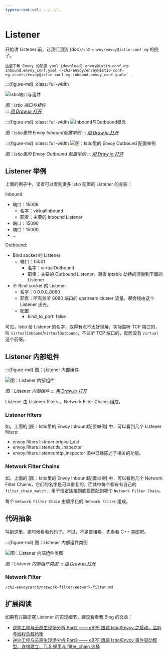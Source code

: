 ```yaml
---
typora-root-url: ../../..
---
```


# Listener

开始讲 Listener 前，让我们回到 {doc}`/ch2-envoy/envoy@istio-conf-eg` 的例子。

```{note}
这里下载 Envoy 的配置 yaml {download}`envoy@istio-conf-eg-inbound.envoy_conf.yaml </ch2-envoy/envoy@istio-conf-eg.assets/envoy@istio-conf-eg-inbound.envoy_conf.yaml>` .
```

:::{figure-md}
:class: full-width

<img src="/ch1-istio-arch/istio-ports-components.assets/istio-ports-components.drawio.svg" alt="Istio端口与组件">

*图：Istio 端口与组件*  
:::
*[用 Draw.io 打开](https://app.diagrams.net/?ui=sketch#Uhttps%3A%2F%2Fistio-insider.mygraphql.com%2Fzh_CN%2Flatest%2F_images%2Fistio-ports-components.drawio.svg)*

:::{figure-md}
:class: full-width
<img src="/ch2-envoy/envoy@istio-conf-eg.assets/envoy@istio-conf-eg-inbound.drawio.svg" alt="Inbound与Outbound概念">

*图：Istio里的 Envoy Inbound配置举例*
:::
*[用 Draw.io 打开](https://app.diagrams.net/?ui=sketch#Uhttps%3A%2F%2Fistio-insider.mygraphql.com%2Fzh_CN%2Flatest%2F_images%2Fenvoy@istio-conf-eg-inbound.drawio.svg)*

:::{figure-md}
:class: full-width
<img src="/ch2-envoy/envoy@istio-conf-eg.assets/envoy@istio-conf-eg-outbound.drawio.svg" alt="图：Istio里的 Envoy Outbound 配置举例">

*图：Istio里的 Envoy Outbound 配置举例*
:::
*[用 Draw.io 打开](https://app.diagrams.net/?ui=sketch#Uhttps%3A%2F%2Fistio-insider.mygraphql.com%2Fzh_CN%2Flatest%2F_images%2Fenvoy@istio-conf-eg-outbound.drawio.svg)*

## Listener 举例
上面的例子中，读者可以看到很多 Istio 配置的 Listener 的身影：

Inbound:
-  端口：15006
   -  名字：virtualInbound
   -  职责：主要的 Inbound Listener
-  端口：15090
-  端口：15000
-  ...

Outbound:
- Bind socket 的 Listener
  - 端口：15001
    - 名字：virtualOutbound
    - 职责：主要的 Outbound Listener。转发 iptable 劫持的流量到下面的 Listener
- 不 Bind socket 的 Listener
  - 名字：0.0.0.0_8080
  - 职责：所有监听 8080 端口的 upstream cluster 流量，都会经由这个 Listener 出去。
  - 配置
    - bind_to_port: false

可见，Istio 给 Listener 的名字，取得有点不太好理解。实际监听 TCP 端口的，叫 `virtualInbound`/`virtualOutbound`，不监听 TCP 端口的，反而没有 `virtual` 这个前缀。


## Listener 内部组件

:::{figure-md} 图：Listener 内部组件

<img src="/ch2-envoy/arch/listener/listener.assets/listener.drawio.svg" alt="图：Listener 内部组件">

*图：Listener 内部组件*
:::
*[用 Draw.io 打开](https://app.diagrams.net/?ui=sketch#Uhttps%3A%2F%2Fistio-insider.mygraphql.com%2Fzh_CN%2Flatest%2F_images%2Flistener.drawio.svg)*


Listener 由 Listener filters 、Network Filter Chains 组成。

### Listener filters

如，上面的 [图：Istio里的 Envoy Inbound配置举例] 中，可以看到几个 Listener filters:
 - envoy.filters.listener.original_dst
 - envoy.filters.listener.tls_inspector
 - envoy.filters.listener.http_inspector
图中已经陈述了相关的功能。

### Network Filter Chains
如，上面的 [图：Istio里的 Envoy Inbound配置举例] 中，可以看到几个 Network Filter Chains，它们的名字是可以重复的。而其中每个都有有自己的`filter_chain_match`  ，用于指定连接到底要匹配到哪个 `Network Filter Chain`。  

每个 `Network Filter Chain` 由顺序化的 `Network Filter` 组成。 


## 代码抽象

写到这里，是时候看看代码了。不过，不是直接看，先看看 C++ 类图吧。


:::{figure-md} 图：Listener 内部组件类图

<img src="/ch2-envoy/arch/listener/listener.assets/network-filter-code-oop.drawio.svg" alt="图：Listener 内部组件类图">

*图：Listener 内部组件类图*
:::
*[用 Draw.io 打开](https://app.diagrams.net/?ui=sketch#Uhttps%3A%2F%2Fistio-insider.mygraphql.com%2Fzh_CN%2Flatest%2F_images%2Fnetwork-filter-code-oop.drawio.svg)*


### Network Filter

```{toctree}
/ch2-envoy/arch/network-filter/network-filter.md
```


## 扩展阅读

如果有兴趣研究 Listener 的实现细节，建议看看我 Blog 的文章：
 - [逆向工程与云原生现场分析 Part2 —— eBPF 跟踪 Istio/Envoy 之启动、监听与线程负载均衡](https://blog.mygraphql.com/zh/posts/low-tec/trace/trace-istio/trace-istio-part2/)
 - [逆向工程与云原生现场分析 Part3 —— eBPF 跟踪 Istio/Envoy 事件驱动模型、连接建立、TLS 握手与 filter_chain 选择](https://blog.mygraphql.com/zh/posts/low-tec/trace/trace-istio/trace-istio-part3/)
